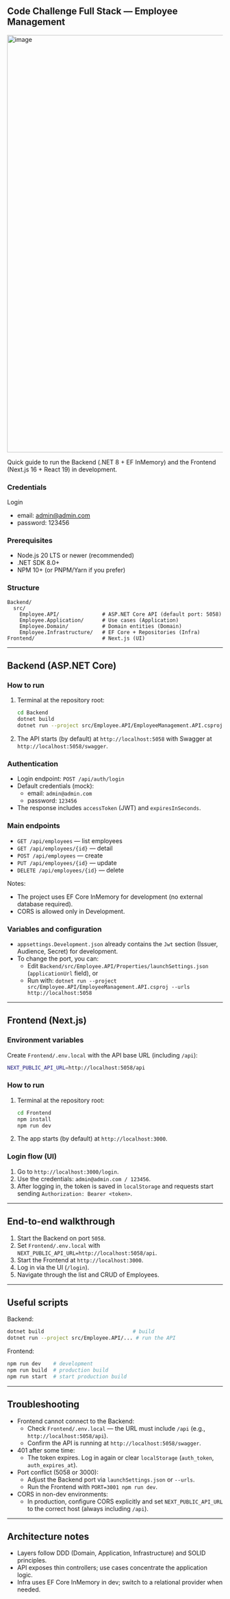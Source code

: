 ## Code Challenge Full Stack — Employee Management
<img width="2548" height="972" alt="image" src="https://github.com/user-attachments/assets/b7057dbc-04f5-4d0a-a7f3-c5ed58af701d" />

Quick guide to run the Backend (.NET 8 + EF InMemory) and the Frontend (Next.js 16 + React 19) in development.
### Credentials
Login
- email: admin@admin.com
- password: 123456

### Prerequisites
- Node.js 20 LTS or newer (recommended)
- .NET SDK 8.0+
- NPM 10+ (or PNPM/Yarn if you prefer)

### Structure
```
Backend/
  src/
    Employee.API/              # ASP.NET Core API (default port: 5058)
    Employee.Application/      # Use cases (Application)
    Employee.Domain/           # Domain entities (Domain)
    Employee.Infrastructure/   # EF Core + Repositories (Infra)
Frontend/                      # Next.js (UI)
```

---

## Backend (ASP.NET Core)

### How to run
1. Terminal at the repository root:
   ```bash
   cd Backend
   dotnet build
   dotnet run --project src/Employee.API/EmployeeManagement.API.csproj
   ```
2. The API starts (by default) at `http://localhost:5058` with Swagger at `http://localhost:5058/swagger`.

### Authentication
- Login endpoint: `POST /api/auth/login`
- Default credentials (mock):
  - email: `admin@admin.com`
  - password: `123456`
- The response includes `accessToken` (JWT) and `expiresInSeconds`.

### Main endpoints
- `GET /api/employees` — list employees
- `GET /api/employees/{id}` — detail
- `POST /api/employees` — create
- `PUT /api/employees/{id}` — update
- `DELETE /api/employees/{id}` — delete

Notes:
- The project uses EF Core InMemory for development (no external database required).
- CORS is allowed only in Development.

### Variables and configuration
- `appsettings.Development.json` already contains the `Jwt` section (Issuer, Audience, Secret) for development.
- To change the port, you can:
  - Edit `Backend/src/Employee.API/Properties/launchSettings.json` (`applicationUrl` field), or
  - Run with: `dotnet run --project src/Employee.API/EmployeeManagement.API.csproj --urls http://localhost:5058`

---

## Frontend (Next.js)

### Environment variables
Create `Frontend/.env.local` with the API base URL (including `/api`):
```bash
NEXT_PUBLIC_API_URL=http://localhost:5058/api
```

### How to run
1. Terminal at the repository root:
   ```bash
   cd Frontend
   npm install
   npm run dev
   ```
2. The app starts (by default) at `http://localhost:3000`.

### Login flow (UI)
1. Go to `http://localhost:3000/login`.
2. Use the credentials: `admin@admin.com / 123456`.
3. After logging in, the token is saved in `localStorage` and requests start sending `Authorization: Bearer <token>`.

---

## End-to-end walkthrough
1. Start the Backend on port `5058`.
2. Set `Frontend/.env.local` with `NEXT_PUBLIC_API_URL=http://localhost:5058/api`.
3. Start the Frontend at `http://localhost:3000`.
4. Log in via the UI (`/login`).
5. Navigate through the list and CRUD of Employees.

---

## Useful scripts
Backend:
```bash
dotnet build                             # build
dotnet run --project src/Employee.API/... # run the API
```

Frontend:
```bash
npm run dev    # development
npm run build  # production build
npm run start  # start production build
```

---

## Troubleshooting
- Frontend cannot connect to the Backend:
  - Check `Frontend/.env.local` — the URL must include `/api` (e.g., `http://localhost:5058/api`).
  - Confirm the API is running at `http://localhost:5058/swagger`.
- 401 after some time:
  - The token expires. Log in again or clear `localStorage` (`auth_token`, `auth_expires_at`).
- Port conflict (5058 or 3000):
  - Adjust the Backend port via `launchSettings.json` or `--urls`.
  - Run the Frontend with `PORT=3001 npm run dev`.
- CORS in non-dev environments:
  - In production, configure CORS explicitly and set `NEXT_PUBLIC_API_URL` to the correct host (always including `/api`).

---

## Architecture notes
- Layers follow DDD (Domain, Application, Infrastructure) and SOLID principles.
- API exposes thin controllers; use cases concentrate the application logic.
- Infra uses EF Core InMemory in dev; switch to a relational provider when needed.
